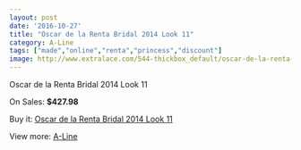 ```yaml
---
layout: post
date: '2016-10-27'
title: "Oscar de la Renta Bridal 2014 Look 11"
category: A-Line
tags: ["made","online","renta","princess","discount"]
image: http://www.extralace.com/544-thickbox_default/oscar-de-la-renta-bridal-2014-look-11.jpg
---
```

Oscar de la Renta Bridal 2014 Look 11

On Sales: **$427.98**
<a href="https://www.extralace.com/a-line/257-oscar-de-la-renta-bridal-2014-look-11.html"><amp-img layout="responsive" width="600" height="600" src="//www.extralace.com/544-thickbox_default/oscar-de-la-renta-bridal-2014-look-11.jpg" alt="Oscar de la Renta Bridal 2014 Look 11 0" /></a>
<a href="https://www.extralace.com/a-line/257-oscar-de-la-renta-bridal-2014-look-11.html"><amp-img layout="responsive" width="600" height="600" src="//www.extralace.com/545-thickbox_default/oscar-de-la-renta-bridal-2014-look-11.jpg" alt="Oscar de la Renta Bridal 2014 Look 11 1" /></a>

Buy it: [Oscar de la Renta Bridal 2014 Look 11](https://www.extralace.com/a-line/257-oscar-de-la-renta-bridal-2014-look-11.html "Oscar de la Renta Bridal 2014 Look 11")

View more: [A-Line](https://www.extralace.com/2-a-line "A-Line")